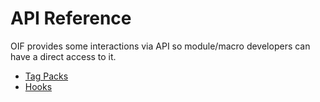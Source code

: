 # API Reference
OIF provides some interactions via API so module/macro developers can have a direct access to it.

- [Tag Packs](./apireference/tagPacks.md)
- [Hooks](./apireference/hooks.md)
